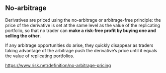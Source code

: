 ## No-arbitrage

Derivatives are priced using the no-arbitrage or arbitrage-free principle: the price of the derivative is set at the same level as the value of the replicating portfolio, 
so that no trader can __make a risk-free profit by buying one and selling the other__.


If any arbitrage opportunities do arise, they quickly disappear as traders taking advantage of the arbitrage push the derivative’s price until it equals the value of replicating portfolios.

https://www.risk.net/definition/no-arbitrage-pricing
